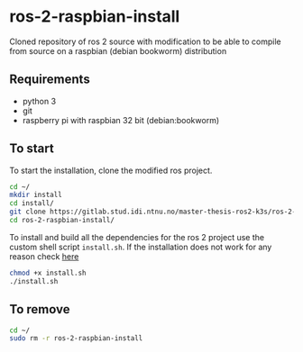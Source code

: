 # ros-2-raspbian-install
Cloned repository of ros 2 source with modification to be able to compile from source on a raspbian (debian bookworm) distribution

## Requirements

- python 3
- git
- raspberry pi with raspbian 32 bit (debian:bookworm)

## To start 

To start the installation, clone the modified ros project.

```bash
cd ~/
mkdir install
cd install/
git clone https://gitlab.stud.idi.ntnu.no/master-thesis-ros2-k3s/ros-2-raspbian-install.git
cd ros-2-raspbian-install/
```

To install and build all the dependencies for the ros 2 project use the custom shell script ``install.sh``. If 
the installation does not work for any reason check [here](Install%20ROS2%20Raspberry%20pi.md#if-need-of-modifications)

```bash
chmod +x install.sh
./install.sh
```

## To remove

```bash
cd ~/
sudo rm -r ros-2-raspbian-install
```
